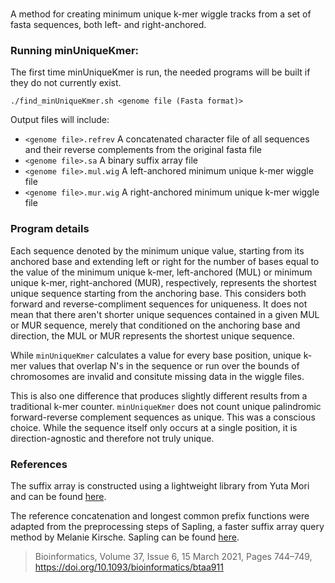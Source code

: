 # 
  
A method for creating minimum unique k-mer wiggle tracks from a set of fasta sequences, both left- and right-anchored.
  
### Running minUniqueKmer:

The first time minUniqueKmer is run, the needed programs will be built if they do not currently exist.

```
./find_minUniqueKmer.sh <genome file (Fasta format)>
```

Output files will include:

- `<genome file>.refrev` A concatenated character file of all sequences and their reverse complements from the original fasta file
- `<genome file>.sa` A binary suffix array file
- `<genome file>.mul.wig` A left-anchored minimum unique k-mer wiggle file
- `<genome file>.mur.wig` A right-anchored minimum unique k-mer wiggle file
  
### Program details

Each sequence denoted by the minimum unique value, starting from its anchored base and extending left or right for the number of bases equal to the value of the minimum unique k-mer, left-anchored (MUL) or minimum unique k-mer, right-anchored (MUR), respectively, represents the shortest unique sequence starting from the anchoring base. This considers both forward and reverse-compliment sequences for uniqueness. It does not mean that there aren't shorter unique sequences contained in a given MUL or MUR sequence, merely that conditioned on the anchoring base and direction, the MUL or MUR represents the shortest unique sequence. 

While `minUniqueKmer` calculates a value for every base position, unique k-mer values that overlap N's in the sequence or run over the bounds of chromosomes are invalid and consitute missing data in the wiggle files.

This is also one difference that produces slightly different results from a traditional k-mer counter. `minUniqueKmer` does not count unique palindromic forward-reverse complement sequences as unique. This was a conscious choice. While the sequence itself only occurs at a single position, it is direction-agnostic and therefore not truly unique.

### References

The suffix array is constructed using a lightweight library from Yuta Mori and can be found <a href="https://github.com/y-256/libdivsufsort">here</a>.

The reference concatenation and longest common prefix functions were adapted from the preprocessing steps of Sapling, a faster suffix array query method by Melanie Kirsche. Sapling can be found <a href="https://github.com/mkirsche/sapling">here</a>.
> Bioinformatics, Volume 37, Issue 6, 15 March 2021, Pages 744–749, https://doi.org/10.1093/bioinformatics/btaa911
